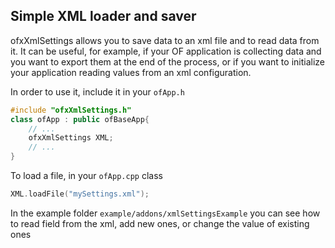 ## Simple XML loader and saver

ofxXmlSettings allows you to save data to an xml file and to read data from it.
It can be useful, for example, if your OF application is collecting data and you want to
export them at the end of the process, or if you want to initialize your
application reading values from an xml configuration.

In order to use it, include it in your `ofApp.h`

```cpp
#include "ofxXmlSettings.h"
class ofApp : public ofBaseApp{
    // ...
    ofxXmlSettings XML;
    // ...
}
```

To load a file, in your `ofApp.cpp` class
```cpp
XML.loadFile("mySettings.xml");
```

In the example folder `example/addons/xmlSettingsExample` you can see how to
read field from the xml, add new ones, or change the value of existing ones
